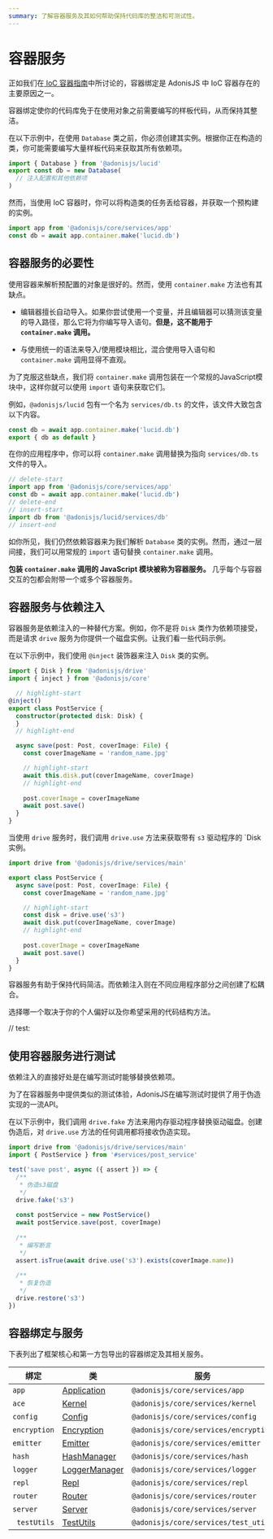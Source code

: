 ```yaml
---
summary: 了解容器服务及其如何帮助保持代码库的整洁和可测试性。
---
```


# 容器服务

正如我们在[ IoC 容器指南](./dependency_injection.md#container-bindings)中所讨论的，容器绑定是 AdonisJS 中 IoC 容器存在的主要原因之一。

容器绑定使你的代码库免于在使用对象之前需要编写的样板代码，从而保持其整洁。

在以下示例中，在使用 `Database` 类之前，你必须创建其实例。根据你正在构造的类，你可能需要编写大量样板代码来获取其所有依赖项。

```ts
import { Database } from '@adonisjs/lucid'
export const db = new Database(
  // 注入配置和其他依赖项
)
```

然而，当使用 IoC 容器时，你可以将构造类的任务丢给容器，并获取一个预构建的实例。

```ts
import app from '@adonisjs/core/services/app'
const db = await app.container.make('lucid.db')
```

## 容器服务的必要性

使用容器来解析预配置的对象是很好的。然而，使用 `container.make` 方法也有其缺点。

- 编辑器擅长自动导入。如果你尝试使用一个变量，并且编辑器可以猜测该变量的导入路径，那么它将为你编写导入语句。**但是，这不能用于 `container.make` 调用。**

- 与使用统一的语法来导入/使用模块相比，混合使用导入语句和 `container.make` 调用显得不直观。

为了克服这些缺点，我们将 `container.make` 调用包装在一个常规的JavaScript模块中，这样你就可以使用 `import` 语句来获取它们。

例如，`@adonisjs/lucid` 包有一个名为 `services/db.ts` 的文件，该文件大致包含以下内容。

```ts
const db = await app.container.make('lucid.db')
export { db as default }
```

在你的应用程序中，你可以将 `container.make` 调用替换为指向 `services/db.ts` 文件的导入。

```ts
// delete-start
import app from '@adonisjs/core/services/app'
const db = await app.container.make('lucid.db')
// delete-end
// insert-start
import db from '@adonisjs/lucid/services/db'
// insert-end
```

如你所见，我们仍然依赖容器来为我们解析 `Database` 类的实例。然而，通过一层间接，我们可以用常规的 `import` 语句替换 `container.make` 调用。

**包装 `container.make` 调用的 JavaScript 模块被称为容器服务。** 几乎每个与容器交互的包都会附带一个或多个容器服务。

## 容器服务与依赖注入

容器服务是依赖注入的一种替代方案。例如，你不是将 `Disk` 类作为依赖项接受，而是请求 `drive` 服务为你提供一个磁盘实例。让我们看一些代码示例。

在以下示例中，我们使用 `@inject` 装饰器来注入 `Disk` 类的实例。

```ts
import { Disk } from '@adonisjs/drive'
import { inject } from '@adonisjs/core'

  // highlight-start
@inject()
export class PostService {
  constructor(protected disk: Disk) {
  }
  // highlight-end  

  async save(post: Post, coverImage: File) {
    const coverImageName = 'random_name.jpg'

    // highlight-start
    await this.disk.put(coverImageName, coverImage)
    // highlight-end
    
    post.coverImage = coverImageName
    await post.save()
  }
}
```

当使用 `drive` 服务时，我们调用 `drive.use` 方法来获取带有 `s3` 驱动程序的 `Disk 实例。

```ts
import drive from '@adonisjs/drive/services/main'

export class PostService {
  async save(post: Post, coverImage: File) {
    const coverImageName = 'random_name.jpg'

    // highlight-start
    const disk = drive.use('s3')
    await disk.put(coverImageName, coverImage)
    // highlight-end
    
    post.coverImage = coverImageName
    await post.save()
  }
}
```

容器服务有助于保持代码简洁。而依赖注入则在不同应用程序部分之间创建了松耦合。

选择哪一个取决于你的个人偏好以及你希望采用的代码结构方法。

// test: 

## 使用容器服务进行测试

依赖注入的直接好处是在编写测试时能够替换依赖项。

为了在容器服务中提供类似的测试体验，AdonisJS在编写测试时提供了用于伪造实现的一流API。

在以下示例中，我们调用 `drive.fake` 方法来用内存驱动程序替换驱动磁盘。创建伪造后，对 `drive.use` 方法的任何调用都将接收伪造实现。

```ts
import drive from '@adonisjs/drive/services/main'
import { PostService } from '#services/post_service'

test('save post', async ({ assert }) => {
  /**
   * 伪造s3磁盘
   */
  drive.fake('s3')
 
  const postService = new PostService()
  await postService.save(post, coverImage)
  
  /**
   * 编写断言
   */
  assert.isTrue(await drive.use('s3').exists(coverImage.name))
  
  /**
   * 恢复伪造
   */
  drive.restore('s3')
})
```

## 容器绑定与服务

下表列出了框架核心和第一方包导出的容器绑定及其相关服务。

<table>
  <thead>
    <tr>
      <th width="100px">绑定</th>
      <th width="140px">类</th>
      <th>服务</th>
    </tr>
  </thead>
  <tbody>
    <tr>
      <td>
        <code>app</code>
      </td>
      <td>
        <a href="https://github.com/adonisjs/application/blob/main/src/application.ts">Application</a>
      </td>
      <td>
        <code>@adonisjs/core/services/app</code>
      </td>
    </tr>
    <tr>
      <td>
        <code>ace</code>
      </td>
      <td>
        <a href="https://github.com/adonisjs/core/blob/main/modules/ace/kernel.ts">Kernel</a>
      </td>
      <td>
        <code>@adonisjs/core/services/kernel</code>
      </td>
    </tr>
    <tr>
      <td>
        <code>config</code>
      </td>
      <td>
        <a href="https://github.com/adonisjs/config/blob/main/src/config.ts">Config</a>
      </td>
      <td>
        <code>@adonisjs/core/services/config</code>
      </td>
    </tr>
    <tr>
      <td>
        <code>encryption</code>
      </td>
      <td>
        <a href="https://github.com/adonisjs/encryption/blob/main/src/encryption.ts">Encryption</a>
      </td>
      <td>
        <code>@adonisjs/core/services/encryption</code>
      </td>
    </tr>
    <tr>
      <td>
        <code>emitter</code>
      </td>
      <td>
        <a href="https://github.com/adonisjs/events/blob/main/src/emitter.ts">Emitter</a>
      </td>
      <td>
        <code>@adonisjs/core/services/emitter</code>
      </td>
    </tr>
    <tr>
      <td>
        <code>hash</code>
      </td>
      <td>
        <a href="https://github.com/adonisjs/hash/blob/main/src/hash_manager.ts">HashManager</a>
      </td>
      <td>
        <code>@adonisjs/core/services/hash</code>
      </td>
    </tr>
    <tr>
      <td>
        <code>logger</code>
      </td>
      <td>
        <a href="https://github.com/adonisjs/logger/blob/main/src/logger_manager.ts">LoggerManager</a>
      </td>
      <td>
        <code>@adonisjs/core/services/logger</code>
      </td>
    </tr>
    <tr>
      <td>
        <code>repl</code>
      </td>
      <td>
        <a href="https://github.com/adonisjs/repl/blob/main/src/repl.ts">Repl</a>
      </td>
      <td>
        <code>@adonisjs/core/services/repl</code>
      </td>
    </tr>
    <tr>
      <td>
        <code>router</code>
      </td>
      <td>
        <a href="https://github.com/adonisjs/http-server/blob/main/src/router/main.ts">Router</a>
      </td>
      <td>
        <code>@adonisjs/core/services/router</code>
      </td>
    </tr>
    <tr>
      <td>
        <code>server</code>
      </td>
      <td>
        <a href="https://github.com/adonisjs/http-server/blob/main/src/server/main.ts">Server</a>
      </td>
      <td>
        <code>@adonisjs/core/services/server</code>
      </td>
    </tr>
    <tr>
      <td>
        <code> testUtils</code>
      </td>
      <td>
        <a href="https://github.com/adonisjs/core/blob/main/src/test_utils/main.ts">TestUtils</a>
      </td>
      <td>
        <code>@adonisjs/core/services/test_utils</code>
      </td>
    </tr>
  </tbody>
</table>
